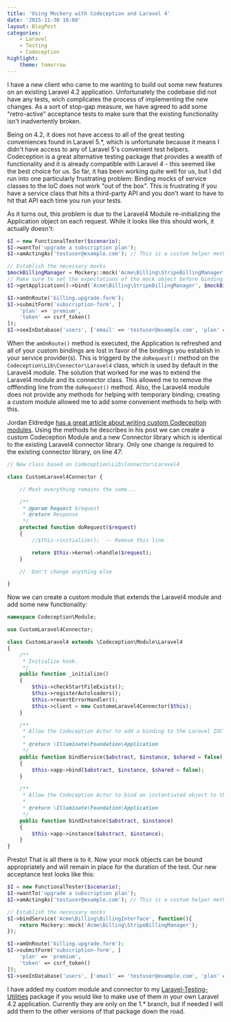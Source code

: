 ```yaml
---
title: 'Using Mockery with Codeception and Laravel 4'
date: '2015-11-30 16:00'
layout: BlogPost
categories:
    - Laravel
    - Testing
    - Codeception
highlight:
    theme: tomorrow
---
```


I have a new client who came to me wanting to build out some new features on an existing Laravel 4.2 application. Unfortunately the codebase did not have any tests, wich complicates the process of implementing the new changes. As a sort of stop-gap measure, we have agreed to add some "retro-active" acceptance tests to make sure that the existing functionality isn't inadvertently broken.

<!-- more -->

Being on 4.2, it does not have access to all of the great testing conveniences found in Laravel 5.\*, which is unfortunate because it means I didn't have access to any of Laravel 5's convenient test helpers. Codeception is a great alternative testing package that provides a wealth of functionality and it is already compatible with Laravel 4 - this seemed like the best choice for us. So far, it has been working quite well for us, but I did run into one particularly frustrating problem: Binding mocks of service classes to the IoC does not work "out of the box". This is frustrating if you have a service class that hits a third-party API and you don't want to have to hit that API each time you run your tests.

As it turns out, this problem is due to the Laravel4 Module re-initializing the Application object on each request. While it looks like this should work, it actually doesn't:

```php
$I = new FunctionalTester($scenario);
$I->wantTo('upgrade a subscription plan');
$I->amActingAs('testuser@example.com'); // This is a custom helper method which sets the active user

// Establish the necessary mocks
$mockBillingManager = Mockery::mock('Acme\Billing\StripeBillingManager');
// Make sure to set the expectations of the mock object before binding it to the IoC
$I->getApplication()->bind('Acme\Billing\StripeBillingManager', $mockBillingManager);

$I->amOnRoute('billing.upgrade.form');
$I->submitForm('subscription-form', [
    'plan' => 'premium',
    'token' => csrf_token()
]);
$I->seeInDatabase('users', ['email' => 'testuser@example.com', 'plan' => 'premium');
```

When the `amOnRoute()` method is executed, the Application is refreshed and all of your custom bindings are lost in favor of the bindings you establish in your service provider(s). This is triggerd by the `doRequest()` method on the `Codeception\Lib\Connector\Laravel4` class, which is used by default in the Laravel4 module. The solution that worked for me was to extend the Laravel4 module and its connector class. This allowed me to remove the offfending line from the `doRequest()` method. Also, the Laravel4 module does not provide any methods for helping with temporary binding; creating a custom module allowed me to add some convenient methods to help with this.

Jordan Eldredge [has a great article about writing custom Codeception modules](https://jordaneldredge.com/blog/writing-a-custom-codeception-module/). Using the methods he describes in his post we can create a custom Codeception Module and a new Connector library which is identical to the existing Laravel4 connector library. Only one change is required to the existing connector library, on line 47:

```php
// New class based on Codeception\Lib\Connector\Laravel4

class CustomLaravel4Connector {

    // Most everything remains the same...

    /**
     * @param Request $request
     * @return Response
     */
    protected function doRequest($request)
    {
        //$this->initialize();  -- Remove this line

        return $this->kernel->handle($request);
    }

    //  Don't change anything else

}
```

Now we can create a custom module that extends the Laravel4 module and add some new functionality:

```php
namespace Codeception\Module;

use CustomLaravel4Connector;

class CustomLaravel4 extends \Codeception\Module\Laravel4
{
    /**
     * Initialize hook.
     */
    public function _initialize()
    {
        $this->checkStartFileExists();
        $this->registerAutoloaders();
        $this->revertErrorHandler();
        $this->client = new CustomeLaravel4Connector($this);
    }

    /**
     * Allow the Codeception Actor to add a binding to the Laravel IOC
     *
     * @return \Illuminate\Foundation\Application
     */
    public function bindService($abstract, $instance, $shared = false)
    {
        $this->app->bind($abstract, $instance, $shared = false);
    }

    /**
     * Allow the Codeception Actor to bind an instantiated object to the Laravel IOC
     *
     * @return \Illuminate\Foundation\Application
     */
    public function bindInstance($abstract, $instance)
    {
        $this->app->instance($abstract, $instance);
    }
}
```

Presto! That is all there is to it. Now your mock objects can be bound appropriately and will remain in place for the duration of the test. Our new acceptance test looks like this:

```php
$I = new FunctionalTester($scenario);
$I->wantTo('upgrade a subscription plan');
$I->amActingAs('testuser@example.com'); // This is a custom helper method which sets the active user

// Establish the necessary mocks
$I->bindService('Acme\Billing\BillingInterface', function(){
    return Mockery::mock('Acme\Billing\StripeBillingManager');
});

$I->amOnRoute('billing.upgrade.form');
$I->submitForm('subscription-form', [
    'plan' => 'premium',
    'token' => csrf_token()
]);
$I->seeInDatabase('users', ['email' => 'testuser@example.com', 'plan' => 'premium');
```

I have added my custom module and connector to my [Laravel-Testing-Utilities](https://github.com/SRLabs/laravel-testing-utilities) package if you would like to make use of them in your own Laravel 4.2 application. Currently they are only on the 1.\* branch, but if needed I will add them to the other versions of that package down the road.
